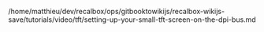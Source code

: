 /home/matthieu/dev/recalbox/ops/gitbooktowikijs/recalbox-wikijs-save/tutorials/video/tft/setting-up-your-small-tft-screen-on-the-dpi-bus.md